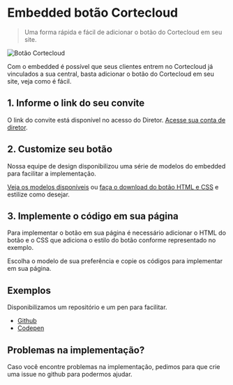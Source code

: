 # Embedded botão Cortecloud
> Uma forma rápida e fácil de adicionar o botão do Cortecloud em seu site.

![Botão Cortecloud](https://s3.amazonaws.com/ccprod-static-files/images/btn-cortecloud.jpg)

Com o embedded é possível que seus clientes entrem no Cortecloud já vinculados a sua central, basta adicionar o botão do Cortecloud em seu site, veja como é fácil.

## 1. Informe o link do seu convite

O link do convite está disponível no acesso do Diretor. [Acesse sua conta de diretor](https://cortecloud.com.br/).

## 2. Customize seu botão

Nossa equipe de design disponibilizou uma série de modelos do embedded para facilitar a implementação.

[Veja os modelos disponíveis](https://cortecloud.com.br/embedded.html) ou [faça o download do botão HTML e CSS](https://github.com/Serrabits/embedded-convite/archive/master.zip) e estilize como desejar.

## 3. Implemente o código em sua página

Para implementar o botão em sua página é necessário adicionar o HTML do botão e o CSS que adiciona o estilo do botão conforme representado no exemplo.

Escolha o modelo de sua preferência e copie os códigos para implementar em sua página.

## Exemplos

Disponibilizamos um repositório e um pen para facilitar.
- [Github](https://github.com/Serrabits/embedded-convite)
- [Codepen](https://codepen.io/gustavoquinalha/pen/KrbJaa)

## Problemas na implementação?

Caso você encontre problemas na implementação, pedimos para que crie uma issue no github para podermos ajudar.
